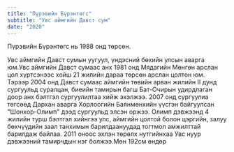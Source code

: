 ```yaml
---
title: "Пүрэвийн Бүрэнтөгс"
subtitle: "Увс аймгийн Давст сум"
date: "2020"
---
```


Пүрэвийн Бүрэнтөгс нь 1988 онд төрсөн.

Увс аймгийн Давст сумын уугуул, үндэсний бөхийн улсын аварга юм.Увс аймгийн Давст сумаас анх 1981 онд Мядагийн Мөнгөн арслан цол хүртсэнээс хойш 21 жилийн дараа төрсөн арслан цолтон юм. Тэрээр 2004 онд Давст сумаас аймгийн төвийн арван жилийн II дунд сургуульд суралцан, биеийн тамирын багш Бат-Очирын удирдлаган доор анх бэлтгэл сургуулилтаа хийж эхэлжээ. 2007 онд сургуулиа төгсөөд Дархан аварга Хорлоогийн Баянмөнхийн үүсгэн байгуулсан "Шонхор-Олимп" дээд сургуульд элсэн оржээ. Олимп дэвжээнд 4 жилийн турш бэлтгэл хийнгээ улс, аймгийн цолтой болон цэргийн, залуу бөхчүүдийн заал танхимын барилдаануудад тогтмол амжилттай барилдаж байлаа. 2011 оноос эхлэн төрөлх нутгийнхаа Увс нуур дэвжээний тамирчдын нэг болжээ.Мөн 192см өндөр